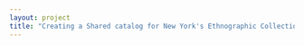 ```yaml
--- 
layout: project 
title: "Creating a Shared catalog for New York's Ethnographic Collections: A Cooperative Project" 
---
```




